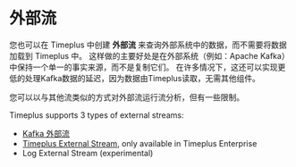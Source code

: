 

# 外部流

您也可以在 Timeplus 中创建 **外部流** 来查询外部系统中的数据，而不需要将数据加载到 Timeplus 中。 这样做的主要好处是在外部系统（例如：Apache Kafka）中保持一个单一的事实来源，而不是复制它们。 在许多情况下，这还可以实现更低的处理Kafka数据的延迟，因为数据由Timeplus读取，无需其他组件。

您可以以与其他流类似的方式对外部流运行流分析，但有一些限制。

Timeplus supports 3 types of external streams:
* [Kafka 外部流](/proton-kafka)
* [Timeplus External Stream](/timeplus-external-stream), only available in Timeplus Enterprise
* Log External Stream (experimental)
